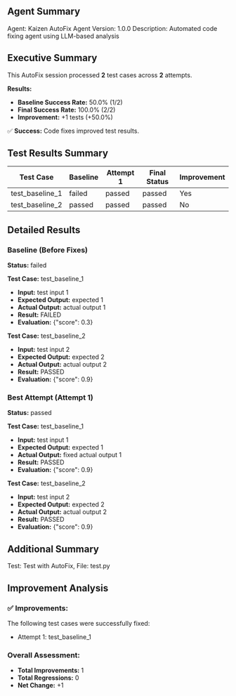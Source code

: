 ## Agent Summary

Agent: Kaizen AutoFix Agent
Version: 1.0.0
Description: Automated code fixing agent using LLM-based analysis
## Executive Summary

This AutoFix session processed **2** test cases across **2** attempts.

**Results:**
- **Baseline Success Rate:** 50.0% (1/2)
- **Final Success Rate:** 100.0% (2/2)
- **Improvement:** +1 tests (+50.0%)

✅ **Success:** Code fixes improved test results.

## Test Results Summary
| Test Case | Baseline | Attempt 1 | Final Status | Improvement |
|---|---|---|---|---|
| test_baseline_1 | failed | passed | passed | Yes |
| test_baseline_2 | passed | passed | passed | No |

## Detailed Results

### Baseline (Before Fixes)
**Status:** failed

**Test Case:** test_baseline_1
- **Input:** test input 1
- **Expected Output:** expected 1
- **Actual Output:** actual output 1
- **Result:** FAILED
- **Evaluation:** {"score": 0.3}

**Test Case:** test_baseline_2
- **Input:** test input 2
- **Expected Output:** expected 2
- **Actual Output:** actual output 2
- **Result:** PASSED
- **Evaluation:** {"score": 0.9}

### Best Attempt (Attempt 1)
**Status:** passed

**Test Case:** test_baseline_1
- **Input:** test input 1
- **Expected Output:** expected 1
- **Actual Output:** fixed actual output 1
- **Result:** PASSED
- **Evaluation:** {"score": 0.9}

**Test Case:** test_baseline_2
- **Input:** test input 2
- **Expected Output:** expected 2
- **Actual Output:** actual output 2
- **Result:** PASSED
- **Evaluation:** {"score": 0.9}


## Additional Summary
Test: Test with AutoFix, File: test.py

## Improvement Analysis

### ✅ Improvements:
The following test cases were successfully fixed:
- Attempt 1: test_baseline_1

### Overall Assessment:
- **Total Improvements:** 1
- **Total Regressions:** 0
- **Net Change:** +1